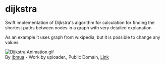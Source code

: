 # dijkstra
Swift implementation of Dijkstra's algorithm for calculation for finding the shortest paths between nodes in a graph with very detailed explanation

As an example it uses graph from wikipedia, but it is possible to change any values

<a href="https://commons.wikimedia.org/wiki/File:Dijkstra_Animation.gif#/media/File:Dijkstra_Animation.gif"><img src="https://upload.wikimedia.org/wikipedia/commons/5/57/Dijkstra_Animation.gif" alt="Dijkstra Animation.gif"></a><br>By <a href="//commons.wikimedia.org/w/index.php?title=User:Ibmua&amp;action=edit&amp;redlink=1" class="new" title="User:Ibmua (page does not exist)">Ibmua</a> - Work by uploader., Public Domain, <a href="https://commons.wikimedia.org/w/index.php?curid=6282617">Link</a>
